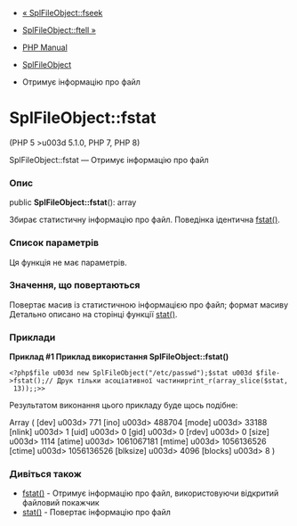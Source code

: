 - [« SplFileObject::fseek](splfileobject.fseek.md)
- [SplFileObject::ftell »](splfileobject.ftell.md)

- [PHP Manual](index.md)
- [SplFileObject](class.splfileobject.md)
- Отримує інформацію про файл

# SplFileObject::fstat

(PHP 5 \>u003d 5.1.0, PHP 7, PHP 8)

SplFileObject::fstat — Отримує інформацію про файл

### Опис

public **SplFileObject::fstat**(): array

Збирає статистичну інформацію про файл. Поведінка ідентична
[fstat()](function.fstat.md).

### Список параметрів

Ця функція не має параметрів.

### Значення, що повертаються

Повертає масив із статистичною інформацією про файл; формат масиву
Детально описано на сторінці функції [stat()](function.stat.md).

### Приклади

**Приклад #1 Приклад використання **SplFileObject::fstat()****

` <?php$file u003d new SplFileObject("/etc/passwd");$stat u003d $file->fstat();// Друк тільки асоціативної частиниprint_r(array_slice($stat, 13));;>> `

Результатом виконання цього прикладу буде щось подібне:

Array
(
[dev] u003d> 771
[ino] u003d> 488704
[mode] u003d> 33188
[nlink] u003d> 1
[uid] u003d> 0
[gid] u003d> 0
[rdev] u003d> 0
[size] u003d> 1114
[atime] u003d> 1061067181
[mtime] u003d> 1056136526
[ctime] u003d> 1056136526
[blksize] u003d> 4096
[blocks] u003d> 8
)

### Дивіться також

- [fstat()](function.fstat.md) - Отримує інформацію про файл,
використовуючи відкритий файловий покажчик
- [stat()](function.stat.md) - Повертає інформацію про файл
